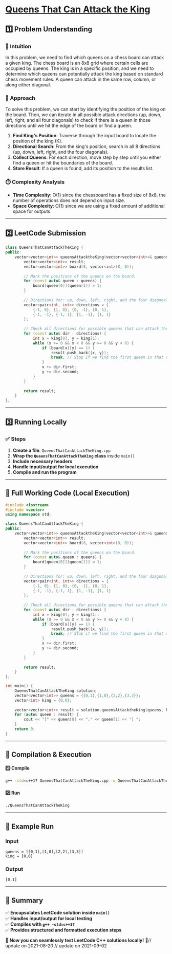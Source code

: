 # **[Queens That Can Attack the King](https://leetcode.com/problems/queens-that-can-attack-the-king/description/)**  

## **1️⃣ Problem Understanding**  
### **📌 Intuition**  
In this problem, we need to find which queens on a chess board can attack a given king. The chess board is an 8x8 grid where certain cells are occupied by queens. The king is in a specific position, and we need to determine which queens can potentially attack the king based on standard chess movement rules. A queen can attack in the same row, column, or along either diagonal.

### **🚀 Approach**  
To solve this problem, we can start by identifying the position of the king on the board. Then, we can iterate in all possible attack directions (up, down, left, right, and all four diagonals) to check if there is a queen in those directions until we hit the edge of the board or find a queen. 

1. **Find King's Position**: Traverse through the input board to locate the position of the king (K).
2. **Directional Search**: From the king's position, search in all 8 directions (up, down, left, right, and the four diagonals).
3. **Collect Queens**: For each direction, move step by step until you either find a queen or hit the boundaries of the board.
4. **Store Result**: If a queen is found, add its position to the results list.

### **⏱️ Complexity Analysis**  
- **Time Complexity**: O(1) since the chessboard has a fixed size of 8x8, the number of operations does not depend on input size.
- **Space Complexity**: O(1) since we are using a fixed amount of additional space for outputs.

---  

## **2️⃣ LeetCode Submission**  
```cpp
class QueensThatCanAttackTheKing {
public:
    vector<vector<int>> queensAttacktheKing(vector<vector<int>>& queens, vector<int>& king) {
        vector<vector<int>> result;
        vector<vector<int>> board(8, vector<int>(8, 0));
        
        // Mark the positions of the queens on the board.
        for (const auto& queen : queens) {
            board[queen[0]][queen[1]] = 1;
        }
        
        // Directions for: up, down, left, right, and the four diagonals.
        vector<pair<int, int>> directions = {
            {-1, 0}, {1, 0}, {0, -1}, {0, 1}, 
            {-1, -1}, {-1, 1}, {1, -1}, {1, 1}
        };
        
        // Check all directions for possible queens that can attack the king.
        for (const auto& dir : directions) {
            int x = king[0], y = king[1];
            while (x >= 0 && x < 8 && y >= 0 && y < 8) {
                if (board[x][y] == 1) {
                    result.push_back({x, y});
                    break; // Stop if we find the first queen in that direction.
                }
                x += dir.first;
                y += dir.second;
            }
        }
        
        return result;
    }
};  
```  

---  

## **3️⃣ Running Locally**  
### **✅ Steps**  
1. **Create a file**: `QueensThatCanAttackTheKing.cpp`  
2. **Wrap the `QueensThatCanAttackTheKing` class** inside `main()`  
3. **Include necessary headers**  
4. **Handle input/output for local execution**  
5. **Compile and run the program**  

---  

## **📝 Full Working Code (Local Execution)**  
```cpp
#include <iostream>
#include <vector>
using namespace std;

class QueensThatCanAttackTheKing {
public:
    vector<vector<int>> queensAttacktheKing(vector<vector<int>>& queens, vector<int>& king) {
        vector<vector<int>> result;
        vector<vector<int>> board(8, vector<int>(8, 0));
        
        // Mark the positions of the queens on the board.
        for (const auto& queen : queens) {
            board[queen[0]][queen[1]] = 1;
        }
        
        // Directions for: up, down, left, right, and the four diagonals.
        vector<pair<int, int>> directions = {
            {-1, 0}, {1, 0}, {0, -1}, {0, 1}, 
            {-1, -1}, {-1, 1}, {1, -1}, {1, 1}
        };
        
        // Check all directions for possible queens that can attack the king.
        for (const auto& dir : directions) {
            int x = king[0], y = king[1];
            while (x >= 0 && x < 8 && y >= 0 && y < 8) {
                if (board[x][y] == 1) {
                    result.push_back({x, y});
                    break; // Stop if we find the first queen in that direction.
                }
                x += dir.first;
                y += dir.second;
            }
        }
        
        return result;
    }
};

int main() {
    QueensThatCanAttackTheKing solution;
    vector<vector<int>> queens = {{0,1},{1,0},{2,2},{3,3}};
    vector<int> king = {0,0};
    
    vector<vector<int>> result = solution.queensAttacktheKing(queens, king);
    for (auto& queen : result) {
        cout << "[" << queen[0] << "," << queen[1] << "] ";
    }
    return 0;
}  
```  

---  

## **🔧 Compilation & Execution**  
#### **1️⃣ Compile**  
```bash
g++ -std=c++17 QueensThatCanAttackTheKing.cpp -o QueensThatCanAttackTheKing
```  

#### **2️⃣ Run**  
```bash
./QueensThatCanAttackTheKing
```  

---  

## **🎯 Example Run**  
### **Input**  
```
queens = [[0,1],[1,0],[2,2],[3,3]]
king = [0,0]
```  
### **Output**  
```
[0,1] 
```  

---  

## **📌 Summary**  
✅ **Encapsulates LeetCode solution inside `main()`**  
✅ **Handles input/output for local testing**  
✅ **Compiles with `g++ -std=c++17`**  
✅ **Provides structured and formatted execution steps**  

🚀 **Now you can seamlessly test LeetCode C++ solutions locally!** 🚀// update on 2021-08-20
// update on 2021-09-02
